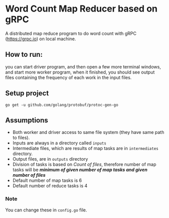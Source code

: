 # Word Count Map Reducer based on gRPC
A distributed map reduce program to do word count with gRPC (https://grpc.io) on local machine.

## How to run:
you can start driver program, and then open a few more terminal windows, and start more
worker program, when it finished, you should see output files containing the frequency of each work in the input
files.

## Setup project
```bigquery
go get -u github.com/golang/protobuf/protoc-gen-go
```

## Assumptions
- Both worker and driver access to same file system (they have same path to files).
- Inputs are always in a directory called `inputs`
- Intermediate files, which are results of map tasks are in `intermediates` directory.
- Output files, are in `outputs` directory
- Division of tasks is based on *Count of files*, therefore number of map tasks will be ***minimum of given number of map tasks and given number of files***
- Default number of map tasks is 6
- Default number of reduce tasks is 4

### Note
You can change these in `config.go` file.